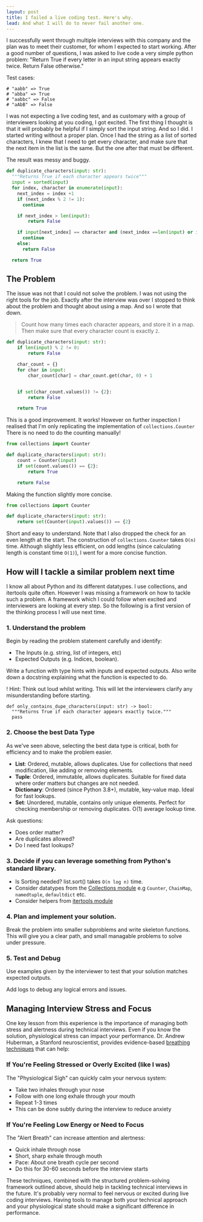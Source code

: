 ```yaml
---
layout: post
title: I failed a live coding test. Here's why.
lead: And what I will do to never fail another one.
---
```


I successfully went through multiple interviews with this company and the plan was to meet their
customer, for whom I expected to start working. After a good number of questions, I was asked
to live code a very simple python problem: "Return True if every letter in an input string
appears exactly twice. Return False otherwise."

Test cases:
```
# "aabb" => True
# "abba" => True
# "aabbc" => False
# "aAbB" => False
```

I was not expecting a live coding test, and as customary with a group of interviewers looking at
you coding, I got excited. The first thing I thought is that it will probably be helpful if I simply
sort the input string. And so I did. I started writing without a proper plan. Once I had the string
as a list of sorted characters, I knew that I need to get every character, and make sure that the next
item in the list is the same. But the one after that must be different.

The result was messy and buggy.

```python
def duplicate_characters(input: str):
  """Returns True if each character appears twice"""
  input = sorted(input)
  for index, character in enumerate(input):
    next_index = index +1
    if (next_index % 2 != 1):
      continue

    if next_index > len(input):
        return False

    if input[next_index] == character and (next_index ==len(input) or input[index+2] != character):
      continue
    else:
      return False

  return True
```

## The Problem

The issue was not that I could not solve the problem. I was not using the right tools for the job. Exactly
after the interview was over I stopped to think about the problem and thought about using a map. And so I
wrote that down.

 > Count how many times each character appears, and store it in a map. Then make sure that every
character count is exactly `2`.

```python
def duplicate_characters(input: str):
    if len(input) % 2 != 0:
        return False

    char_count = {}
    for char in input:
        char_count[char] = char_count.get(char, 0) + 1


    if set(char_count.values()) != {2}:
        return False

    return True
```

This is a good improvement. It works! However on further inspection I realised that I'm only replicating the implementation
of `collections.Counter` There is no need to do the counting manually!

```python
from collections import Counter

def duplicate_characters(input: str):
    count = Counter(input)
    if set(count.values()) == {2}:
        return True

    return False
```

Making the function slightly more concise.

```python
from collections import Counter

def duplicate_characters(input: str):
    return set(Counter(input).values()) == {2}
```

 Short and easy to understand. Note that I also dropped the check for an even length at the start. The construction
 of `collections.Counter` takes `O(n)` time. Although slightly less efficient, on odd lengths (since calculating length
 is constant time `O(1)`), I went for a more concise function.

## How will I tackle a similar problem next time

I know all about Python and its different datatypes. I use collections, and itertools quite often. However I was
missing a framework on how to tackle such a problem. A framework which I could follow when excited and interviewers
are looking at every step. So the following is a first version of the thinking process I will use next time.

### 1. Understand the problem

Begin by reading the problem statement carefully and identify:
 - The Inputs (e.g. string, list of integers, etc)
 - Expected Outputs (e.g. Indices, boolean).

Write a function with type hints with inputs and expected outputs. Also write down a docstring explaining what the
function is expected to do.

! Hint: Think out loud whilst writing. This will let the interviewers clarify any misunderstanding before starting.

```python3
def only_contains_dupe_characters(input: str) -> bool:
  """Returns True if each character appears exactly twice."""
  pass
```

### 2. Choose the best Data Type

As we've seen above, selecting the best data type is critical, both for efficiency and to make the problem easier.
 - **List**: Ordered, mutable, allows duplicates. Use for collections that need modification, like adding or removing elements.
 - **Tuple**: Ordered, immutable, allows duplicates. Suitable for fixed data where order matters but changes are not needed.
 - **Dictionary**: Ordered (since Python 3.8+), mutable, key-value map. Ideal for fast lookups.
 - **Set**: Unordered, mutable, contains only unique elements. Perfect for checking membership or removing duplicates. O(1) average lookup time.

Ask questions:
 - Does order matter?
 - Are duplicates allowed?
 - Do I need fast lookups?

### 3. Decide if you can leverage something from Python's standard library.

 - Is Sorting needed? list.sort() takes `O(n log n)` time.
 - Consider datatypes from the [Collections module](https://docs.python.org/3/library/collections.html#module-collections)
   e.g `Counter`, `ChainMap`, `namedtuple`, `defaultdict` etc.
 - Consider helpers from [itertools module](https://docs.python.org/3/library/itertools.html#module-itertools)

### 4. Plan and implement your solution.

Break the problem into smaller subproblems and write skeleton functions. This will give you a clear path, and small managable
problems to solve under pressure.

### 5. Test and Debug

Use examples given by the interviewer to test that your solution matches expected outputs.

Add logs to debug any logical errors and issues.


## Managing Interview Stress and Focus

One key lesson from this experience is the importance of managing both stress and alertness during technical interviews.
Even if you know the solution, physiological stress can impact your performance. Dr. Andrew Huberman, a Stanford neuroscientist, provides evidence-based [breathing techniques](https://www.hubermanlab.com/newsletter/breathwork-protocols-for-health-focus-stress#breathing-for-stress-reduction) that can help:

### If You're Feeling Stressed or Overly Excited (like I was)
The "Physiological Sigh" can quickly calm your nervous system:
- Take two inhales through your nose
- Follow with one long exhale through your mouth
- Repeat 1-3 times
- This can be done subtly during the interview to reduce anxiety

### If You're Feeling Low Energy or Need to Focus
The "Alert Breath" can increase attention and alertness:
- Quick inhale through nose
- Short, sharp exhale through mouth
- Pace: About one breath cycle per second
- Do this for 30-60 seconds before the interview starts

These techniques, combined with the structured problem-solving framework outlined above, should help in tackling technical
interviews in the future. It's probably very normal to feel nervous or excited during live coding interviews. Having tools to
manage both your technical approach and your physiological state should make a significant difference in performance.
